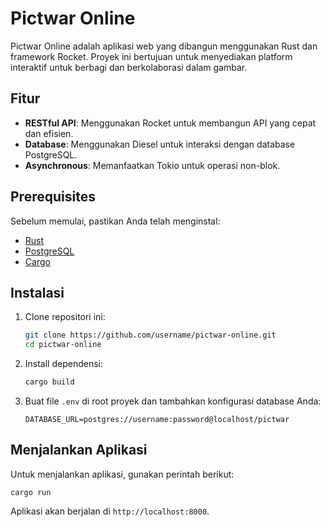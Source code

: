 # Pictwar Online

Pictwar Online adalah aplikasi web yang dibangun menggunakan Rust dan framework Rocket. Proyek ini bertujuan untuk menyediakan platform interaktif untuk berbagi dan berkolaborasi dalam gambar.

## Fitur

- **RESTful API**: Menggunakan Rocket untuk membangun API yang cepat dan efisien.
- **Database**: Menggunakan Diesel untuk interaksi dengan database PostgreSQL.
- **Asynchronous**: Memanfaatkan Tokio untuk operasi non-blok.

## Prerequisites

Sebelum memulai, pastikan Anda telah menginstal:

- [Rust](https://www.rust-lang.org/tools/install)
- [PostgreSQL](https://www.postgresql.org/download/)
- [Cargo](https://doc.rust-lang.org/cargo/getting-started/installation.html)

## Instalasi

1. Clone repositori ini:
   ```bash
   git clone https://github.com/username/pictwar-online.git
   cd pictwar-online
   ```

2. Install dependensi:
   ```bash
   cargo build
   ```

3. Buat file `.env` di root proyek dan tambahkan konfigurasi database Anda:
   ```env
   DATABASE_URL=postgres://username:password@localhost/pictwar
   ```

## Menjalankan Aplikasi

Untuk menjalankan aplikasi, gunakan perintah berikut:
```
cargo run
```
Aplikasi akan berjalan di `http://localhost:8000`.
